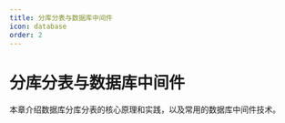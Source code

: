 ```yaml
---
title: 分库分表与数据库中间件
icon: database
order: 2
---
```


# 分库分表与数据库中间件

本章介绍数据库分库分表的核心原理和实践，以及常用的数据库中间件技术。
